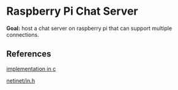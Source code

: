 # Raspberry Pi Chat Server 
**Goal:** host a chat server on raspberry pi that can support multiple connections. 


## References
[implementation in c](https://www.bogotobogo.com/cplusplus/sockets_server_client.php)

[netinet/in.h](https://pubs.opengroup.org/onlinepubs/7908799/xns/netinetin.h.html)